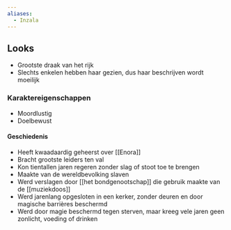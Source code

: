 ```yaml
---
aliases:
  - Inzala
---
```


## Looks
- Grootste draak van het rijk
- Slechts enkelen hebben haar gezien, dus haar beschrijven wordt moeilijk

### Karaktereigenschappen
- Moordlustig
- Doelbewust

#### Geschiedenis
- Heeft kwaadaardig geheerst over [[Enora]]
- Bracht grootste leiders ten val
- Kon tientallen jaren regeren zonder slag of stoot toe te brengen
- Maakte van de wereldbevolking slaven
- Werd verslagen door [[het bondgenootschap]] die gebruik maakte van de [[muziekdoos]]
- Werd jarenlang opgesloten in een kerker, zonder deuren en door magische barrières beschermd
- Werd door magie beschermd tegen sterven, maar kreeg vele jaren geen zonlicht, voeding of drinken